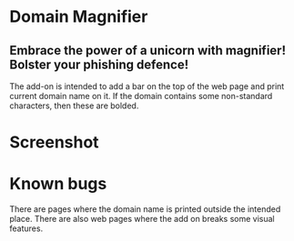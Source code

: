 # Domain Magnifier
## Embrace the power of a unicorn with magnifier! Bolster your phishing defence! 

The add-on is intended to add a bar on the top of the web page and print current domain name on it. If the domain contains some non-standard characters,
then these are bolded.

# Screenshot

# Known bugs
There are pages where the domain name is printed outside the intended place. There are also web pages where the add on breaks some visual features.
